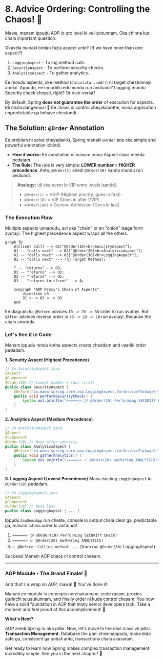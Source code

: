 # 8. Advice Ordering: Controlling the Chaos! 🚦

Mawa, manam ippudu AOP lo pro level ki vellipotunnam. Oka chinna but chala important question:

Okavela manaki birdan fazla aspect unte? (If we have more than one aspect?)
1.  `LoggingAspect` - To log method calls.
2.  `SecurityAspect` - To perform security checks.
3.  `AnalyticsAspect` - To gather analytics.

Ee moodu aspects, oke method (`Calculator.add()`) ni target chestunnayi anuko. Appudu, ee mooditlo edi mundu run avutundi? Logging mundu Security check cheyali, right? Or vice-versa?

By default, Spring **does not guarantee the order** of execution for aspects. Idi chala dangerous! 🤯 Ee chaos ni control cheyakapothe, mana application unpredictable ga behave chestundi.

## The Solution: `@Order` Annotation

Ee problem ni solve cheyadaniki, Spring manaki `@Order` ane oka simple and powerful annotation ichindi.

*   **How it works:** Ee annotation ni manam mana Aspect class meeda pedatam.
*   **The Rule:** The rule is very simple: **LOWER number = HIGHER precedence**. Ante, `@Order(1)` anedi `@Order(10)` kanna mundu run avutundi.

> **Analogy:** Idi oka event lo VIP entry levels laantidi.
> *   `@Order(1)` = VVIP (Highest priority, goes in first)
> *   `@Order(10)` = VIP (Goes in after VVIP)
> *   `@Order(100)` = General Admission (Goes in last)

### The Execution Flow

Multiple aspects unnapudu, avi oka "chain" or an "onion" laaga form avutayi. The highest precedence aspect wraps all the others.

```mermaid
graph TD
    A[Client Call] --> O1["@Order(10)<br>SecurityAspect"];
    O1 -- "calls next" --> O2["@Order(20)<br>AnalyticsAspect"];
    O2 -- "calls next" --> O3["@Order(30)<br>LoggingAspect"];
    O3 -- "calls next" --> T[🎯 Target Method];

    T -- "returns" --> O3;
    O3 -- "returns" --> O2;
    O2 -- "returns" --> O1;
    O1 -- "returns to client" --> A;

    subgraph "AOP Proxy's Chain of Aspects"
        direction LR
        O1 <--> O2 <--> O3
    end
```
Ee diagram lo, `@Before` advices `10 -> 20 -> 30` order lo run avutayi. But `@After` advices reverse order lo `30 -> 20 -> 10` run avutayi. Because the chain unwinds.

### Let's See it in Code

Manam ippudu rendu kotha aspects create cheddam and vaatiki order pedadam.

**1. Security Aspect (Highest Precedence)**
```java
// In SecurityAspect.java
@Aspect
@Component
@Order(10) // Lowest number = runs first!
public class SecurityAspect {
    @Before("io.mawa.spring.core.aop.LoggingAspect.forServicePackage()")
    public void performSecurityCheck() {
        System.out.println("======> 👮‍♂️ @Order(10) Performing SECURITY CHECK!");
    }
}
```

**2. Analytics Aspect (Medium Precedence)**
```java
// In AnalyticsAspect.java
@Aspect
@Component
@Order(20) // Runs after security
public class AnalyticsAspect {
    @Before("io.mawa.spring.core.aop.LoggingAspect.forServicePackage()")
    public void gatherAnalytics() {
        System.out.println("======> 📈 @Order(20) Gathering ANALYTICS!");
    }
}
```

**3. Logging Aspect (Lowest Precedence)**
Mana existing `LoggingAspect` ki `@Order(30)` pedadam.

```java
// In LoggingAspect.java
@Aspect
@Component
@Order(30) // Runs last
public class LoggingAspect { ... }
```

Ippudu `AopDemoApp` run cheste, console lo output chala clear ga, predictable ga, manam ichina order lo vastundi!

1.  `======> 👮‍♂️ @Order(10) Performing SECURITY CHECK!`
2.  `======> 📈 @Order(20) Gathering ANALYTICS!`
3.  `✅ @Before: Calling method: ...` (from our `@Order(30)` LoggingAspect)

Success! Manam AOP chaos ni control chesam.

---

### AOP Module - The Grand Finale! 🥳

And that's a wrap on AOP, mawa! 🫡 You've done it!

Manam ee module lo concepts nerchukunnam, code rasam, proxies gurinchi telusukunnam, and finally order ni kuda control chesam. You now have a solid foundation in AOP that many senior developers lack. Take a moment and feel proud of this accomplishment! 🤗

**What's Next?**

AOP anedi Spring lo oka pillar. Now, let's move to the next massive pillar: **Transaction Management**. Database tho pani chesinappudu, mana data safe ga, consistent ga undali ante, transactions chala avasaram.

Get ready to learn how Spring makes complex transaction management incredibly simple. See you in the next chapter! 💪
